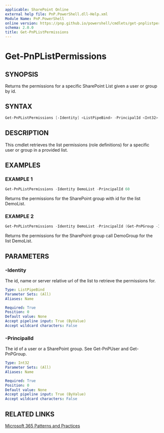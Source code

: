 ```yaml
---
applicable: SharePoint Online
external help file: PnP.PowerShell.dll-Help.xml
Module Name: PnP.PowerShell
online version: https://pnp.github.io/powershell/cmdlets/get-pnplistpermissions
schema: 2.0.0
title: Get-PnPListPermissions
---
```


# Get-PnPListPermissions

## SYNOPSIS
Returns the permissions for a specific SharePoint List given a user or group by id.

## SYNTAX

```powershell
Get-PnPListPermissions [-Identity] <ListPipeBind> -PrincipalId <Int32>
```

## DESCRIPTION

This cmdlet retrieves the list permissions (role definitions) for a specific user or group in a provided list.

## EXAMPLES

### EXAMPLE 1
```powershell
Get-PnPListPermissions -Identity DemoList -PrincipalId 60
```

Returns the permissions for the SharePoint group with id for the list DemoList.

### EXAMPLE 2
```powershell
Get-PnPListPermissions -Identity DemoList -PrincipalId (Get-PnPGroup -Identity DemoGroup).Id
```

Returns the permissions for the SharePoint group call DemoGroup for the list DemoList.

## PARAMETERS


### -Identity
The id, name or server relative url of the list to retrieve the permissions for.

```yaml
Type: ListPipeBind
Parameter Sets: (All)
Aliases: Name

Required: True
Position: 0
Default value: None
Accept pipeline input: True (ByValue)
Accept wildcard characters: False
```

### -PrincipalId
The id of a user or a SharePoint group. See Get-PnPUser and Get-PnPGroup.

```yaml
Type: Int32
Parameter Sets: (All)
Aliases: Name

Required: True
Position: 0
Default value: None
Accept pipeline input: True (ByValue)
Accept wildcard characters: False
```

## RELATED LINKS

[Microsoft 365 Patterns and Practices](https://aka.ms/m365pnp)

